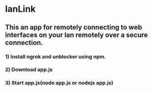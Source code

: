 # lanLink
<h2> This an app for remotely connecting to web interfaces on your lan remotely over a secure connection. </h2>
<h3>1) Install ngrok and unblocker using npm.</h3>
<h3>2) Download app.js</h3>
<h3>3) Start app.js(node app.js or nodejs app.js)</h3>
